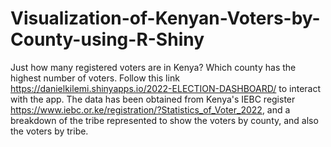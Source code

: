# Visualization-of-Kenyan-Voters-by-County-using-R-Shiny
Just how many registered voters are in Kenya? Which county has the highest number of voters. Follow this link  https://danielkilemi.shinyapps.io/2022-ELECTION-DASHBOARD/  to interact with the app.
The data has been obtained from Kenya's IEBC register https://www.iebc.or.ke/registration/?Statistics_of_Voter_2022, and a breakdown of the tribe represented to show the voters by county, and also the voters by tribe.
